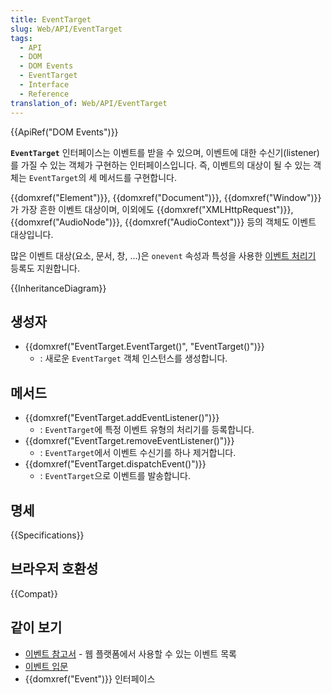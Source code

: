 ```yaml
---
title: EventTarget
slug: Web/API/EventTarget
tags:
  - API
  - DOM
  - DOM Events
  - EventTarget
  - Interface
  - Reference
translation_of: Web/API/EventTarget
---
```

{{ApiRef("DOM Events")}}

**`EventTarget`** 인터페이스는 이벤트를 받을 수 있으며, 이벤트에 대한 수신기(listener)를 가질 수 있는 객체가 구현하는 인터페이스입니다. 즉, 이벤트의 대상이 될 수 있는 객체는 `EventTarget`의 세 메서드를 구현합니다.

{{domxref("Element")}}, {{domxref("Document")}}, {{domxref("Window")}}가 가장 흔한 이벤트 대상이며, 이외에도 {{domxref("XMLHttpRequest")}}, {{domxref("AudioNode")}}, {{domxref("AudioContext")}} 등의 객체도 이벤트 대상입니다.

많은 이벤트 대상(요소, 문서, 창, ...)은 `onevent` 속성과 특성을 사용한 [이벤트 처리기](/ko/docs/Web/Guide/Events/Event_handlers) 등록도 지원합니다.

{{InheritanceDiagram}}

## 생성자

- {{domxref("EventTarget.EventTarget()", "EventTarget()")}}
  - : 새로운 `EventTarget` 객체 인스턴스를 생성합니다.

## 메서드

- {{domxref("EventTarget.addEventListener()")}}
  - : `EventTarget`에 특정 이벤트 유형의 처리기를 등록합니다.
- {{domxref("EventTarget.removeEventListener()")}}
  - : `EventTarget`에서 이벤트 수신기를 하나 제거합니다.
- {{domxref("EventTarget.dispatchEvent()")}}
  - : `EventTarget`으로 이벤트를 발송합니다.

## 명세

{{Specifications}}

## 브라우저 호환성

{{Compat}}

## 같이 보기

- [이벤트 참고서](/ko/docs/Web/Reference/Events) - 웹 플랫폼에서 사용할 수 있는 이벤트 목록
- [이벤트 입문](/ko/docs/Learn/JavaScript/Building_blocks/Events)
- {{domxref("Event")}} 인터페이스
